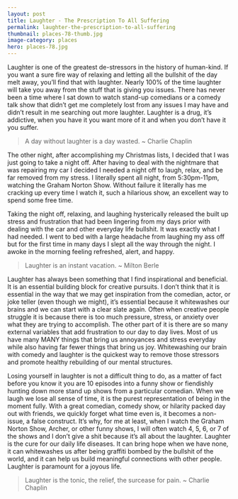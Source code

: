 ```yaml
---
layout: post
title: Laughter - The Prescription To All Suffering
permalink: laughter-the-prescription-to-all-suffering
thumbnail: places-78-thumb.jpg
image-category: places
hero: places-78.jpg
---
```




Laughter is one of the greatest de-stressors in the history of human-kind. If you want a sure fire way of relaxing and letting all the bullshit of the day melt away, you’ll find that with laughter. Nearly 100% of the time laughter will take you away from the stuff that is giving you issues. There has never been a time where I sat down to watch stand-up comedians or a comedy talk show that didn’t get me completely lost from any issues I may have and didn’t result in me searching out more laughter. Laughter is a drug, it’s addictive, when you have it you want more of it and when you don’t have it you suffer.

> A day without laughter is a day wasted.
> ~ Charlie Chaplin

The other night, after accomplishing my Christmas lists, I decided that I was just going to take a night off. After having to deal with the nightmare that was repairing my car I decided I needed a night off to laugh, relax, and be far removed from my stress. I literally spent all night, from 5:30pm-11pm, watching the Graham Norton Show. Without failure it literally has me cracking up every time I watch it, such a hilarious show, an excellent way to spend some free time.

Taking the night off, relaxing, and laughing hysterically released the built up stress and frustration that had been lingering from my days prior with dealing with the car and other everyday life bullshit. It was exactly what I had needed. I went to bed with a large headache from laughing my ass off but for the first time in many days I slept all the way through the night. I awoke in the morning feeling refreshed, alert, and happy.

> Laughter is an instant vacation.
> ~ Milton Berle

Laughter has always been something that I find inspirational and beneficial. It is an essential building block for creative pursuits. I don’t think that it is essential in the way that we may get inspiration from the comedian, actor, or joke teller (even though we might), it’s essential because it whitewashes our brains and we can start with a clear slate again. Often when creative people struggle it is because there is too much pressure, stress, or anxiety over what they are trying to accomplish. The other part of it is there are so many external variables that add frustration to our day to day lives. Most of us have many MANY things that bring us annoyances and stress everyday while also having far fewer things that bring us joy. Whitewashing our brain with comedy and laughter is the quickest way to remove those stressors and promote healthy rebuilding of our mental structures.

Losing yourself in laughter is not a difficult thing to do, as a matter of fact before you know it you are 10 episodes into a funny show or fiendishly hunting down more stand up shows from a particular comedian. When we laugh we lose all sense of time, it is the purest representation of being in the moment fully. With a great comedian, comedy show, or hilarity packed day out with friends, we quickly forget what time even is, it becomes a non-issue, a false construct. It’s why, for me at least, when I watch the Graham Norton Show, Archer, or other funny shows, I will often watch 4, 5, 6, or 7 of the shows and I don’t give a shit because it’s all about the laughter. Laughter is the cure for our daily life diseases. It can bring hope when we have none, it can whitewashes us after being graffiti bombed by the bullshit of the world, and it can help us build meaningful connections with other people. Laughter is paramount for a joyous life.

> Laughter is the tonic, the relief, the surcease for pain.
> ~ Charlie Chaplin
